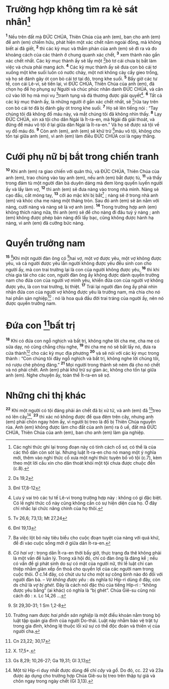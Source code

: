 # Trường hợp không tìm ra kẻ sát nhân[^1]
<sup><b>1</b></sup> Nếu trên đất mà ĐỨC CHÚA, Thiên Chúa của anh (em), ban cho anh (em) để anh (em) chiếm hữu, phát hiện một xác chết nằm ngoài đồng, mà không biết ai đã giết, <sup><b>2</b></sup> thì các kỳ mục và thẩm phán của anh (em) sẽ đi ra và đo khoảng cách của các thành ở chung quanh xác chết, <sup><b>3</b></sup> xem thành nào gần xác chết nhất. Các kỳ mục thành ấy sẽ lấy một [^1*]bò tơ cái chưa bị bắt làm việc và chưa phải mang ách. <sup><b>4</b></sup> Các kỳ mục thành ấy sẽ đưa con bò cái tơ xuống một khe suối luôn có nước chảy, một nơi không cày cấy gieo trồng, và họ sẽ đánh gãy ót con bò cái tơ tại đó, trong khe suối. <sup><b>5</b></sup> Bấy giờ các tư tế, con cái Lê-vi, sẽ tiến lại, vì ĐỨC CHÚA, Thiên Chúa của anh (em), đã chọn họ để họ phụng sự Người và chúc phúc nhân danh ĐỨC CHÚA, và căn cứ vào lời họ mà mọi vụ [^2*]tranh tụng và đả thương được giải quyết[^2]. <sup><b>6</b></sup> Tất cả các kỳ mục thành ấy, là những người ở gần xác chết nhất, sẽ [^3*]rửa tay trên con bò cái tơ đã bị đánh gãy ót trong khe suối. <sup><b>7</b></sup> Họ sẽ lên tiếng nói : “Tay chúng tôi đã không đổ máu này, và mắt chúng tôi đã không nhìn thấy. <sup><b>8</b></sup> Lạy ĐỨC CHÚA, xin xá tội cho dân Ngài là Ít-ra-en, mà Ngài đã giải thoát, và đừng để máu vô tội ở lại giữa dân Ngài là Ít-ra-en.” Và họ sẽ được xá tội về vụ đổ máu đó. <sup><b>9</b></sup> Còn anh (em), anh (em) sẽ khử trừ [^4*]máu vô tội, không cho tồn tại giữa anh (em), vì anh (em) làm điều ĐỨC CHÚA coi là ngay thẳng.

# Cưới phụ nữ bị bắt trong chiến tranh
<sup><b>10</b></sup> Khi anh (em) ra giao chiến với quân thù, và ĐỨC CHÚA, Thiên Chúa của anh (em), trao chúng vào tay anh (em), nếu anh (em) bắt được tù, <sup><b>11</b></sup> và thấy trong đám tù một người đàn bà duyên dáng mà đem lòng quyến luyến người ấy và lấy làm vợ, <sup><b>12</b></sup> thì anh (em) sẽ đưa nàng vào trong nhà mình. Nàng sẽ cạo đầu, cắt móng tay, <sup><b>13</b></sup> cởi áo mặc khi bị bắt[^3] ; nàng sẽ ở trong nhà anh (em) và khóc cha mẹ nàng một tháng tròn. Sau đó anh (em) sẽ ăn nằm với nàng, cưới nàng và nàng sẽ là vợ anh (em). <sup><b>14</b></sup> Trong trường hợp anh (em) không thích nàng nữa, thì anh (em) sẽ để cho nàng đi đâu tuỳ ý nàng ; anh (em) không được phép bán nàng đổi lấy bạc, cũng không được hành hạ nàng, vì anh (em) đã cưỡng bức nàng.

# Quyền trưởng nam
<sup><b>15</b></sup> [^4]Khi một người đàn ông có [^5*]hai vợ, một vợ được yêu, một vợ không được yêu, và cả người được yêu lẫn người không được yêu đều sinh con cho người ấy, mà con trai trưởng lại là con của người không được yêu, <sup><b>16</b></sup> thì khi chia gia tài cho các con, người đàn ông ấy không được dành quyền trưởng nam cho đứa con của người vợ mình yêu, khiến đứa con của người vợ không được yêu, là con trai trưởng, bị thiệt. <sup><b>17</b></sup> Trái lại người đàn ông ấy phải nhìn nhận đứa con của người vợ không được yêu là trưởng nam, mà chia cho nó hai phần sản nghiệp[^5] : nó là hoa quả đầu đời trai tráng của người ấy, nên nó được quyền trưởng nam.

# Đứa con [^6*]bất trị
<sup><b>18</b></sup> Khi có đứa con ngỗ nghịch và bất trị, không nghe lời cha mẹ, cha mẹ có sửa dạy, nó cũng chẳng chịu nghe, <sup><b>19</b></sup> thì cha mẹ nó sẽ bắt lấy nó, đưa ra cửa thành[^6] cho các kỳ mục địa phương <sup><b>20</b></sup> và sẽ nói với các kỳ mục trong thành : “Con chúng tôi đây ngỗ nghịch và bất trị, không nghe lời chúng tôi, nó rượu chè phóng đãng.” <sup><b>21</b></sup> Mọi người trong thành sẽ ném đá cho nó chết và nó phải chết. Anh (em) phải khử trừ sự gian ác, không cho tồn tại giữa anh (em). Nghe chuyện ấy, toàn thể Ít-ra-en sẽ sợ.

# Những chỉ thị khác
<sup><b>22</b></sup> Khi một người có tội đáng phải án chết đã bị xử tử, và anh (em) đã [^7*]treo nó lên cây[^7], <sup><b>23</b></sup> thì xác nó không được để qua đêm trên cây, nhưng anh (em) phải chôn ngay hôm ấy, vì người bị treo là đồ bị Thiên Chúa nguyền rủa. Anh (em) không được làm cho đất của anh (em) ra ô uế, đất mà ĐỨC CHÚA, Thiên Chúa của anh (em), ban cho anh (em) làm gia nghiệp.

[^1]: Các nghi thức ghi lại trong đoạn này có tính cách cổ sơ, có thể là của các thổ dân còn sót lại. Nhưng luật Ít-ra-en cho nó mang một ý nghĩa mới, thêm vào nghi thức cổ xưa một nghi thức tuyên bố vô tội (c.7), kèm theo một lời cầu xin cho dân thoát khỏi một tội chưa được chuộc đền (c.8).
[^2]: Lưu ý vai trò các tư tế Lê-vi trong trường hợp này : không có gì đặc biệt. Có lẽ nghi thức cổ này cũng không cần có sự hiện diện của họ. Ở đây chỉ nhắc lại chức năng chính của họ thôi.
[^3]: Ba việc lột bỏ này tiêu biểu cho cuộc đoạn tuyệt của nàng với quá khứ, để đi vào cuộc sống mới ở giữa dân Ít-ra-en.
[^4]: <i>Có hai vợ</i> : trong dân Ít-ra-en thời bấy giờ, thực trạng đa thê không phải là một vấn đề luân lý. Trong xã hội đó, chỉ có đàn ông là đáng kể ; nếu có vấn đề gì phát sinh do sự có mặt của người nữ, thì lề luật chỉ can thiệp nhằm giàn xếp ổn thoả cho quyền lợi của các người nam trong cuộc thôi. Ở c.14 đây, có chút ưu tư cho một sự công bình nào đó đối với người đàn bà. – <i>Vợ không được yêu</i> : ds nghĩa từ Híp-ri dùng ở đây, còn ds chữ là <i>vợ bị ghét</i>. Đây là cách nói đặc thù của tiếng Híp-ri : “không được yêu bằng” (ai khác) có nghĩa là “bị ghét”. Chúa Giê-su cũng nói cách đó : x. Lc 14,26 ...
[^5]: Trưởng nam được <i>hai phần sản nghiệp</i> là một điều khoản nằm trong bộ luật tập quán gia đình của người Do-thái. Luật này nhằm bảo vệ trật tự trong gia đình, không lệ thuộc lối xử sự có thể độc đoán và thiên vị của người cha.
[^6]: X. 17,5+.
[^7]: Một từ Híp-ri duy nhất được dùng để chỉ <i>cây</i> và <i>gỗ</i>. Do đó, cc. 22 và 23a được áp dụng cho trường hợp Chúa Giê-su bị treo trên thập tự giá và chôn ngay trong ngày chết (Gl 3,13).
[^1*]: Ds 19,2
[^2*]: Đnl 17,8-12
[^3*]: Tv 26,6; 73,13; Mt 27,24
[^4*]: Đnl 19,13
[^5*]: St 29,30-31; 1 Sm 1,2-8
[^6*]: Cn 23,22; 30,17
[^7*]: Gs 8,29; 10,26-27; Ga 19,31; Gl 3,13
